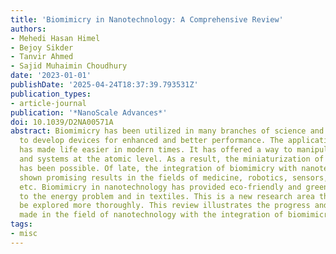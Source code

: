 ```yaml
---
title: 'Biomimicry in Nanotechnology: A Comprehensive Review'
authors:
- Mehedi Hasan Himel
- Bejoy Sikder
- Tanvir Ahmed
- Sajid Muhaimin Choudhury
date: '2023-01-01'
publishDate: '2025-04-24T18:37:39.793531Z'
publication_types:
- article-journal
publication: '*NanoScale Advances*'
doi: 10.1039/D2NA00571A
abstract: Biomimicry has been utilized in many branches of science and engineering
  to develop devices for enhanced and better performance. The application of nanotechnology
  has made life easier in modern times. It has offered a way to manipulate matter
  and systems at the atomic level. As a result, the miniaturization of numerous devices
  has been possible. Of late, the integration of biomimicry with nanotechnology has
  shown promising results in the fields of medicine, robotics, sensors, photonics,
  etc. Biomimicry in nanotechnology has provided eco-friendly and green solutions
  to the energy problem and in textiles. This is a new research area that needs to
  be explored more thoroughly. This review illustrates the progress and innovations
  made in the field of nanotechnology with the integration of biomimicry.
tags:
- misc
---
```


